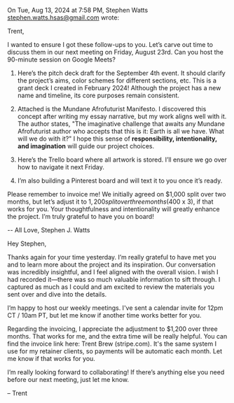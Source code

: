 On Tue, Aug 13, 2024 at 7:58 PM, Stephen Watts <stephen.watts.hsas@gmail.com> wrote:

Trent,

I wanted to ensure I got these follow-ups to you. Let’s carve out time to discuss them in our next meeting on Friday, August 23rd. Can you host the 90-minute session on Google Meets?

1) Here’s the pitch deck draft for the September 4th event. It should clarify the project’s aims, color schemes for different sections, etc. This is a grant deck I created in February 2024! Although the project has a new name and timeline, its core purposes remain consistent.

2) Attached is the Mundane Afrofuturist Manifesto. I discovered this concept after writing my essay narrative, but my work aligns well with it. The author states, "The imaginative challenge that awaits any Mundane Afrofuturist author who accepts that this is it: Earth is all we have. What will we do with it?" I hope this sense of **responsibility, intentionality, and imagination** will guide our project choices.

3) Here’s the Trello board where all artwork is stored. I’ll ensure we go over how to navigate it next Friday.

4) I’m also building a Pinterest board and will text it to you once it’s ready.

Please remember to invoice me! We initially agreed on $1,000 split over two months, but let’s adjust it to $1,200 split over three months ($400 x 3), if that works for you. Your thoughtfulness and intentionality will greatly enhance the project. I’m truly grateful to have you on board!

--
All Love,
Stephen J. Watts

<!-- response -->

Hey Stephen,

Thanks again for your time yesterday. I’m really grateful to have met you and to learn more about the project and its inspiration. Our conversation was incredibly insightful, and I feel aligned with the overall vision. I wish I had recorded it—there was so much valuable information to sift through. I captured as much as I could and am excited to review the materials you sent over and dive into the details.

I’m happy to host our weekly meetings. I've sent a calendar invite for 12pm CT / 10am PT, but let me know if another time works better for you.

Regarding the invoicing, I appreciate the adjustment to $1,200 over three months. That works for me, and the extra time will be really helpful. You can find the invoice link here: Trent Brew (stripe.com). It's the same system I use for my retainer clients, so payments will be automatic each month. Let me know if that works for you.

I’m really looking forward to collaborating! If there’s anything else you need before our next meeting, just let me know.

– Trent
